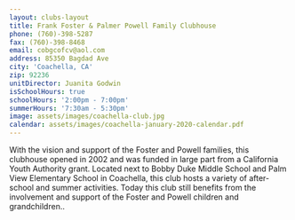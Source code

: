 ```yaml
---
layout: clubs-layout
title: Frank Foster & Palmer Powell Family Clubhouse
phone: (760)-398-5287
fax: (760)-398-8468
email: cobgcofcv@aol.com
address: 85350 Bagdad Ave
city: 'Coachella, CA'
zip: 92236
unitDirector: Juanita Godwin
isSchoolHours: true
schoolHours: '2:00pm - 7:00pm'
summerHours: '7:30am - 5:30pm'
image: assets/images/coachella-club.jpg
calendar: assets/images/coachella-january-2020-calendar.pdf
---
```


With the vision and support of the Foster and Powell families, this clubhouse opened in 2002 and was funded in large part from a California Youth Authority grant. Located next to Bobby Duke Middle School and Palm View Elementary School in Coachella, this club hosts a variety of after-school and summer activities. Today this club still benefits from the involvement and support of the Foster and Powell children and grandchildren..
